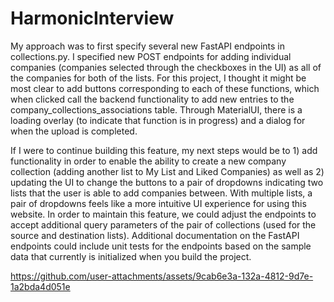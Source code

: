 # HarmonicInterview

My approach was to first specify several new FastAPI endpoints in collections.py. I specified new POST endpoints for adding individual companies (companies selected through the checkboxes in the UI) as all of the companies for both of the lists. For this project, I thought it might be most clear to add buttons corresponding to each of these functions, which when clicked call the backend functionality to add new entries to the company_collections_associations table. Through MaterialUI, there is a loading overlay (to indicate that function is in progress) and a dialog for when the upload is completed. 

If I were to continue building this feature, my next steps would be to 1) add functionality in order to enable the ability to create a new company collection (adding another list to My List and Liked Companies) as well as 2) updating the UI to change the buttons to a pair of dropdowns indicating two lists that the user is able to add companies between. With multiple lists, a pair of dropdowns feels like a more intuitive UI experience for using this website. In order to maintain this feature, we could adjust the endpoints to accept additional query parameters of the pair of collections (used for the source and destination lists). Additional documentation on the FastAPI endpoints could include unit tests for the endpoints based on the sample data that currently is initialized when you build the project.

https://github.com/user-attachments/assets/9cab6e3a-132a-4812-9d7e-1a2bda4d051e

